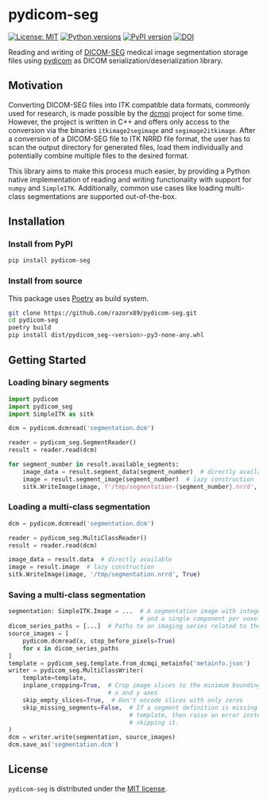 # pydicom-seg

[![License: MIT](https://img.shields.io/badge/License-MIT-blue.svg)](https://opensource.org/licenses/MIT)
[![Python versions](https://img.shields.io/pypi/pyversions/pydicom-seg.svg)](https://img.shields.io/pypi/pyversions/pydicom-seg.svg)
[![PyPI version](https://badge.fury.io/py/pydicom-seg.svg)](https://badge.fury.io/py/pydicom-seg)
[![DOI](https://zenodo.org/badge/DOI/10.5281/zenodo.3597421.svg)](https://doi.org/10.5281/zenodo.3597421)

Reading and writing of [DICOM-SEG](http://dicom.nema.org/medical/dicom/current/output/chtml/part03/sect_C.8.20.html) medical image segmentation storage files using [pydicom](https://github.com/pydicom/pydicom) as DICOM serialization/deserialization library.

## Motivation

Converting DICOM-SEG files into ITK compatible data formats, commonly used for
research, is made possible by the [dcmqi](https://github.com/QIICR/dcmqi)
project for some time. However, the project is written in C++ and offers only
access to the conversion via the binaries `itkimage2segimage` and
`segimage2itkimage`. After a conversion of a DICOM-SEG file to ITK NRRD file
format, the user has to scan the output directory for generated files, load
them individually and potentially combine multiple files to the desired format.

This library aims to make this process much easier, by providing a Python
native implementation of reading and writing functionality with support for
`numpy` and `SimpleITK`. Additionally, common use cases like loading
multi-class segmentations are supported out-of-the-box.

## Installation

### Install from PyPI

```bash
pip install pydicom-seg
```

### Install from source

This package uses [Poetry](https://python-poetry.org/) as build system.

```bash
git clone https://github.com/razorx89/pydicom-seg.git
cd pydicom-seg
poetry build
pip install dist/pydicom_seg-<version>-py3-none-any.whl
```

## Getting Started

### Loading binary segments

```python
import pydicom
import pydicom_seg
import SimpleITK as sitk

dcm = pydicom.dcmread('segmentation.dcm')

reader = pydicom_seg.SegmentReader()
result = reader.read(dcm)

for segment_number in result.available_segments:
    image_data = result.segment_data(segment_number)  # directly available
    image = result.segment_image(segment_number)  # lazy construction
    sitk.WriteImage(image, f'/tmp/segmentation-{segment_number}.nrrd', True)
```

### Loading a multi-class segmentation

```python
dcm = pydicom.dcmread('segmentation.dcm')

reader = pydicom_seg.MultiClassReader()
result = reader.read(dcm)

image_data = result.data  # directly available
image = result.image  # lazy construction
sitk.WriteImage(image, '/tmp/segmentation.nrrd', True)
```

### Saving a multi-class segmentation

```python
segmentation: SimpleITK.Image = ...  # A segmentation image with integer data type
                                     # and a single component per voxel
dicom_series_paths = [...]  # Paths to an imaging series related to the segmentation
source_images = [
    pydicom.dcmread(x, stop_before_pixels=True)
    for x in dicom_series_paths
]
template = pydicom_seg.template.from_dcmqi_metainfo('metainfo.json')
writer = pydicom_seg.MultiClassWriter(
    template=template,
    inplane_cropping=True,  # Crop image slices to the minimum bounding box on 
                            # x and y axes
    skip_empty_slices=True,  # Don't encode slices with only zeros
    skip_missing_segments=False,  # If a segment definition is missing in the
                                  # template, then raise an error instead of
                                  # skipping it.
)
dcm = writer.write(segmentation, source_images)
dcm.save_as('segmentation.dcm')
```

## License

`pydicom-seg` is distributed under the [MIT license](./LICENSE).